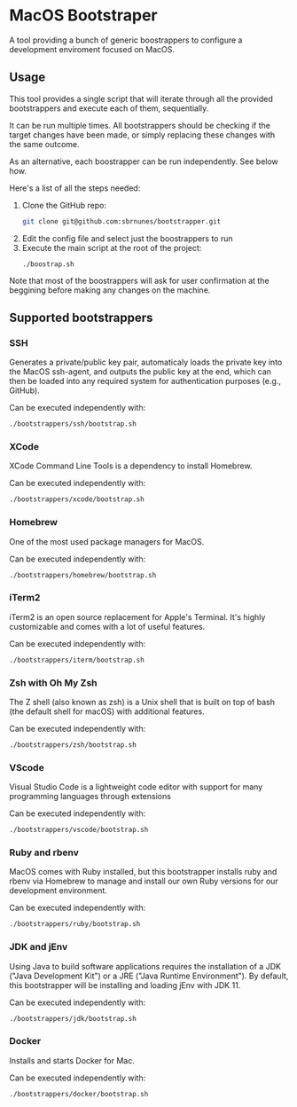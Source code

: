 # MacOS Bootstraper

A tool providing a bunch of generic boostrappers to configure a development enviroment focused on MacOS.


## Usage

This tool provides a single script that will iterate through all the provided bootstrappers and execute each of them, sequentially.

It can be run multiple times. All bootstrappers should be checking if the target changes have been made, or simply replacing these changes with the same outcome.

As an alternative, each boostrapper can be run independently. See below how.

Here's a list of all the steps needed:

1. Clone the GitHub repo:
    ```bash
    git clone git@github.com:sbrnunes/bootstrapper.git
    ```
2. Edit the config file and select just the boostrappers to run
3. Execute the main script at the root of the project:
    ```
    ./boostrap.sh
    ```

Note that most of the boostrappers will ask for user confirmation at the beggining before making any changes on the machine.

## Supported bootstrappers

### SSH

Generates a private/public key pair, automaticaly loads the private key into the MacOS ssh-agent, and outputs the public key at the end, which can then be loaded into any required system for authentication purposes (e.g., GitHub).

Can be executed independently with:
```bash
./bootstrappers/ssh/bootstrap.sh
```

### XCode

XCode Command Line Tools is a dependency to install Homebrew.

Can be executed independently with:
```bash
./bootstrappers/xcode/bootstrap.sh
```

### Homebrew

One of the most used package managers for MacOS.

Can be executed independently with:
```bash
./bootstrappers/homebrew/bootstrap.sh
```

### iTerm2

iTerm2 is an open source replacement for Apple's Terminal. It's highly customizable and comes with a lot of useful features.

Can be executed independently with:
```bash
./bootstrappers/iterm/bootstrap.sh
```

### Zsh with Oh My Zsh

The Z shell (also known as zsh) is a Unix shell that is built on top of bash (the default shell for macOS) with additional features.

Can be executed independently with:
```bash
./bootstrappers/zsh/bootstrap.sh
```

### VScode

Visual Studio Code is a lightweight code editor with support for many programming languages through extensions

Can be executed independently with:
```bash
./bootstrappers/vscode/bootstrap.sh
```

### Ruby and rbenv

MacOS comes with Ruby installed, but this bootstrapper installs ruby and rbenv via Homebrew to manage and install our own Ruby versions for our development environment.

Can be executed independently with:
```bash
./bootstrappers/ruby/bootstrap.sh
```

### JDK and jEnv

Using Java to build software applications requires the installation of a JDK ("Java Development Kit") or a JRE ("Java Runtime Environment"). By default, this bootstrapper will be installing and loading jEnv with JDK 11.

Can be executed independently with:
```bash
./bootstrappers/jdk/bootstrap.sh
```

### Docker

Installs and starts Docker for Mac.

Can be executed independently with:
```bash
./bootstrappers/docker/bootstrap.sh
```